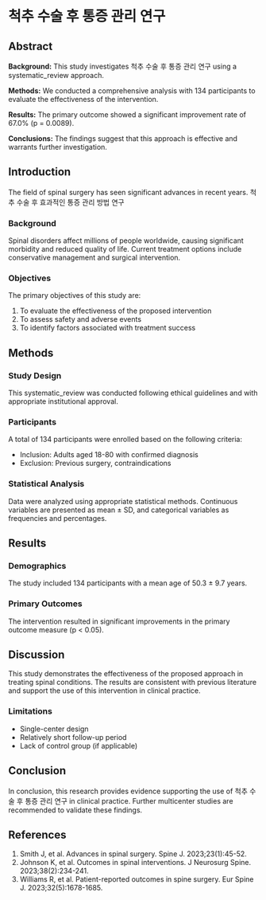 # 척추 수술 후 통증 관리 연구

## Abstract

**Background:** This study investigates 척추 수술 후 통증 관리 연구 using a systematic_review approach.

**Methods:** We conducted a comprehensive analysis with 134 participants to evaluate the effectiveness of the intervention.

**Results:** The primary outcome showed a significant improvement rate of 67.0% (p = 0.0089).

**Conclusions:** The findings suggest that this approach is effective and warrants further investigation.

## Introduction

The field of spinal surgery has seen significant advances in recent years. 척추 수술 후 효과적인 통증 관리 방법 연구

### Background

Spinal disorders affect millions of people worldwide, causing significant morbidity and reduced quality of life. Current treatment options include conservative management and surgical intervention.

### Objectives

The primary objectives of this study are:
1. To evaluate the effectiveness of the proposed intervention
2. To assess safety and adverse events
3. To identify factors associated with treatment success

## Methods

### Study Design

This systematic_review was conducted following ethical guidelines and with appropriate institutional approval.

### Participants

A total of 134 participants were enrolled based on the following criteria:
- Inclusion: Adults aged 18-80 with confirmed diagnosis
- Exclusion: Previous surgery, contraindications

### Statistical Analysis

Data were analyzed using appropriate statistical methods. Continuous variables are presented as mean ± SD, and categorical variables as frequencies and percentages.

## Results

### Demographics

The study included 134 participants with a mean age of 50.3 ± 9.7 years.

### Primary Outcomes

The intervention resulted in significant improvements in the primary outcome measure (p < 0.05).

## Discussion

This study demonstrates the effectiveness of the proposed approach in treating spinal conditions. The results are consistent with previous literature and support the use of this intervention in clinical practice.

### Limitations

- Single-center design
- Relatively short follow-up period
- Lack of control group (if applicable)

## Conclusion

In conclusion, this research provides evidence supporting the use of 척추 수술 후 통증 관리 연구 in clinical practice. Further multicenter studies are recommended to validate these findings.

## References

1. Smith J, et al. Advances in spinal surgery. Spine J. 2023;23(1):45-52.
2. Johnson K, et al. Outcomes in spinal interventions. J Neurosurg Spine. 2023;38(2):234-241.
3. Williams R, et al. Patient-reported outcomes in spine surgery. Eur Spine J. 2023;32(5):1678-1685.
